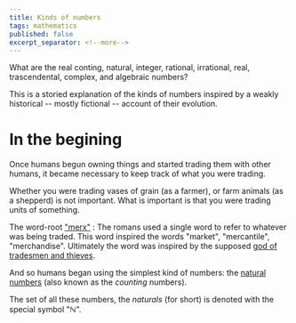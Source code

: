 ```yaml
---
title: Kinds of numbers
tags: mathematics
published: false
excerpt_separator: <!--more-->
---
```


What are the real conting, natural, integer, rational, irrational, real, trascendental, complex, and algebraic numbers?

This is a storied explanation of the kinds of numbers inspired by a weakly historical -- mostly fictional -- account of their evolution.

<!--more-->

# In the begining

Once humans begun owning things and started trading them with other humans, it became necessary to keep track of what you were trading.

Whether you were trading vases of grain (as a farmer), or farm animals (as a shepperd) is not important. What is important is that you were trading units of something. 

The word-root ["merx"](https://www.etymonline.com/word/merchandise)
: The romans used a single word to refer to whatever was being traded. This word inspired the words "market", "mercantile", "merchandise". Ultimately the word was inspired by the supposed [god of tradesmen and thieves](https://www.etymonline.com/word/Mercury).

And so humans began using the simplest kind of numbers: the [natural numbers](https://en.wikipedia.org/wiki/Natural_number) (also known as the _counting_ numbers).

The set of all these numbers, the _naturals_ (for short) is denoted with the special symbol "ℕ".
